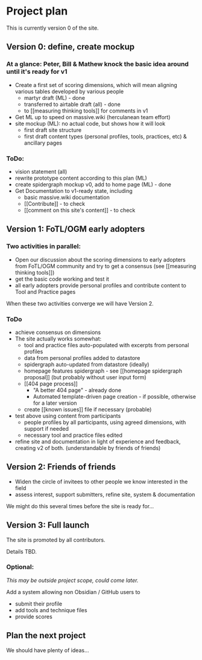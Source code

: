 # Project plan 

This is currently version 0 of the site. 

## Version 0: define, create mockup

### At a glance: Peter, Bill & Mathew knock the basic idea around until it's ready for v1

* Create a first set of scoring dimensions, which will mean aligning various tables developed by various people 
	* martyr draft (ML) - done
	* transferred to airtable draft (all) - done
	* to [[measuring thinking tools]] for comments in v1
* Get ML up to speed on massive.wiki (herculanean team effort)
* site mockup (ML): no actual code, but shows how it will look  
	* first draft site structure 
	* first draft content types (personal profiles, tools, practices, etc) & ancillary pages

### ToDo:
* vision statement (all)
* rewrite prototype content according to this plan (ML)
* create spidergraph mockup v0, add to home page (ML) - done
* Get Documentation to v1-ready state, including
	* basic massive.wiki documentation
	* [[Contribute]] - to check
	* [[comment on this site's content]] - to check


## Version 1:  FoTL/OGM early adopters

### Two activities in parallel:

* Open our discussion about the scoring dimensions to early adopters from FoTL/OGM community and try to get a consensus (see [[measuring thinking tools]]) 
* get the basic code working and test it
* all early adopters provide personal profiles and contribute content to Tool and Practice pages 

When these two activities converge we will have Version 2.

### ToDo

* achieve consensus on dimensions 
* The site actually works somewhat:
	* tool and practice files auto-populated with excerpts from personal profiles
	* data from personal profiles added to datastore
	* spidergraph auto-updated from datastore (ideally)
	* homepage features spidergraph - see [[homepage spidergraph proposal]] (but probably without user input form)
	* [[404 page process]] 
		* "A better 404 page" - already done
		* Automated template-driven page creation - if possible, otherwise for a later version
	* create [[known issues]] file if necessary (probable)
* test above using content from participants 
	* people profiles by all participants, using agreed dimensions, with support if needed
	* necessary tool and practice files edited
* refine site and documentation in light of experience and feedback, creating v2 of both. (understandable by friends of friends)

## Version 2:  Friends of friends

* Widen the circle of invitees to other people we know interested in the field
* assess interest, support submitters, refine site, system & documentation

We might do this several times before the site is ready for...

## Version 3: Full launch
The site is promoted by all contributors.

Details TBD.

### Optional: 
*This may be outside project scope, could come later.* 

Add a system allowing non Obsidian / GitHub users to 
* submit their profile
* add tools and technique files
* provide scores

## Plan the next project

We should have plenty of ideas...



